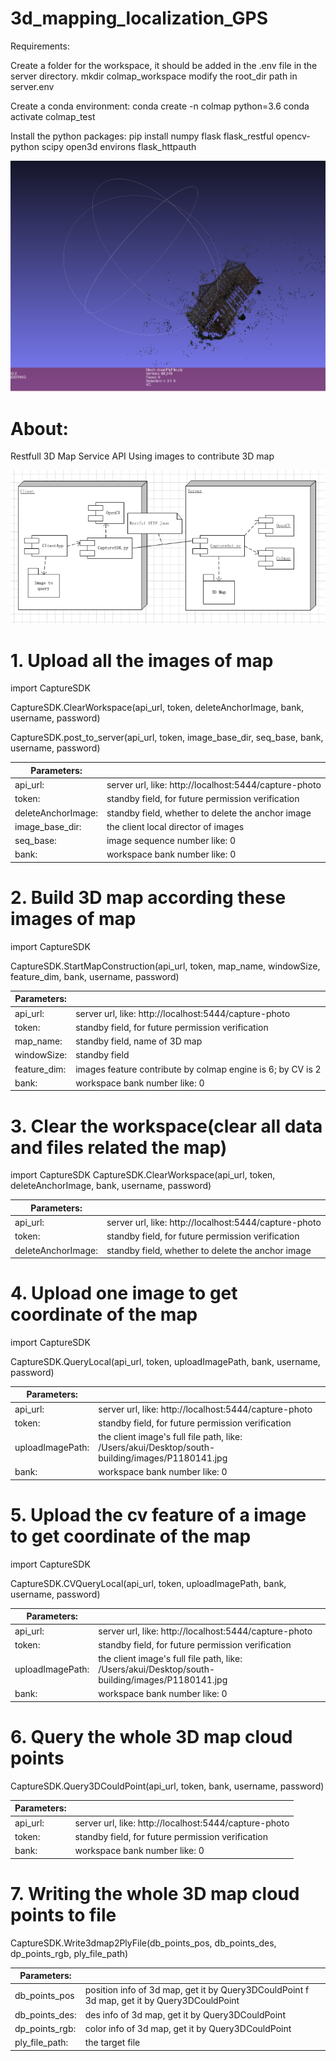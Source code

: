 # 3d_mapping_localization_GPS

Requirements:

Create a folder for the workspace, it should be added in the .env file in the server directory.
  mkdir colmap_workspace
 modify the root_dir path in server.env

Create a conda environment:
	conda create -n colmap python=3.6
  conda activate colmap_test

Install the python packages:
pip install numpy flask flask_restful opencv-python scipy open3d environs flask_httpauth





![](3dmapping-localization-main/cloudpoint.png)
# **About:**

Restfull 3D Map Service API
Using images to contribute 3D map

![img.png](3dmapping-localization-main/img.png)

# **1. Upload all the images of map**

import CaptureSDK

CaptureSDK.ClearWorkspace(api_url, token, deleteAnchorImage, bank, username, password)

CaptureSDK.post_to_server(api_url, token, image_base_dir, seq_base, bank, username, password)

|Parameters:||
| ----- | --------- |
|api_url:| server url, like: http://localhost:5444/capture-photo|
|token: |standby field, for future permission verification|
|deleteAnchorImage: |standby field, whether to delete the anchor image|
|image_base_dir: |the client local director of images|
|seq_base: |image sequence number like: 0|
|bank: |workspace bank number like: 0|

# **2. Build 3D map according these images of map**

import CaptureSDK

CaptureSDK.StartMapConstruction(api_url, token, map_name, windowSize, feature_dim, bank, username, password)

|Parameters:||
| ----- | --------- |
|api_url: |server url, like: http://localhost:5444/capture-photo|
|token: |standby field, for future permission verification|
|map_name: |standby field, name of 3D map|
|windowSize: |standby field|
|feature_dim: |images feature contribute by colmap engine is 6; by CV is 2|
|bank: |workspace bank number like: 0|

# **3. Clear the workspace(clear all data and files related the map)**

import CaptureSDK
CaptureSDK.ClearWorkspace(api_url, token, deleteAnchorImage, bank, username, password)

|Parameters:||
| ----- | --------- |
|api_url: |server url, like: http://localhost:5444/capture-photo|
|token: |standby field, for future permission verification|
|deleteAnchorImage: |standby field, whether to delete the anchor image|

# **4. Upload one image to get coordinate of the map**

import CaptureSDK

CaptureSDK.QueryLocal(api_url, token, uploadImagePath, bank, username, password)

|Parameters:||
| ----- | --------- |
|api_url: |server url, like: http://localhost:5444/capture-photo|
|token: |standby field, for future permission verification|
|uploadImagePath: |the client image's full file path, like: /Users/akui/Desktop/south-building/images/P1180141.jpg|
|bank: |workspace bank number like: 0|

# **5. Upload the cv feature of a image to get coordinate of the map**

import CaptureSDK

CaptureSDK.CVQueryLocal(api_url, token, uploadImagePath, bank, username, password)

|Parameters:||
| ----- | --------- |
|api_url: |server url, like: http://localhost:5444/capture-photo|
|token: |standby field, for future permission verification|
|uploadImagePath: |the client image's full file path, like: /Users/akui/Desktop/south-building/images/P1180141.jpg|
|bank: |workspace bank number like: 0|


# **6. Query the whole 3D map cloud points**

CaptureSDK.Query3DCouldPoint(api_url, token, bank, username, password)

|Parameters:||
| ----- | --------- |
|api_url: |server url, like: http://localhost:5444/capture-photo|
|token: |standby field, for future permission verification|
|bank: |workspace bank number like: 0|

# **7. Writing the whole 3D map cloud points to file**

CaptureSDK.Write3dmap2PlyFile(db_points_pos, db_points_des, dp_points_rgb, ply_file_path)

| Parameters:    ||
|----------------|------------------------------ |
| db_points_pos  |position info of 3d map, get it by Query3DCouldPoint f 3d map, get it by Query3DCouldPoint |
| db_points_des: | des info of 3d map, get it by Query3DCouldPoint      |
| dp_points_rgb: | color info of 3d map, get it by Query3DCouldPoint    |
| ply_file_path: | the target file                                      |
